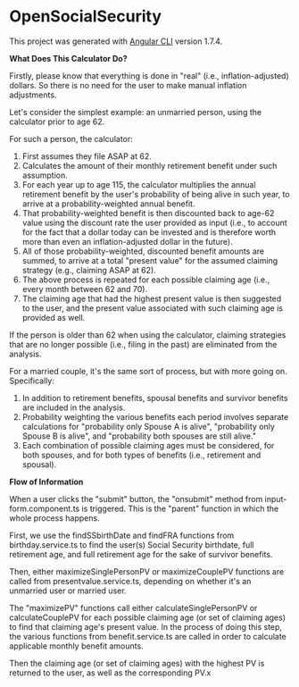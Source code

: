 # OpenSocialSecurity

This project was generated with [Angular CLI](https://github.com/angular/angular-cli) version 1.7.4.

**What Does This Calculator Do?**

Firstly, please know that everything is done in "real" (i.e., inflation-adjusted) dollars. So there is no need for the user to make manual inflation adjustments.

Let's consider the simplest example: an unmarried person, using the calculator prior to age 62.

For such a person, the calculator:
1) First assumes they file ASAP at 62.
2) Calculates the amount of their monthly retirement benefit under such assumption.
3) For each year up to age 115, the calculator multiplies the annual retirement benefit by the user's probability of being alive in such year, to arrive at a probability-weighted annual benefit.
4) That probability-weighted benefit is then discounted back to age-62 value using the discount rate the user provided as input (i.e., to account for the fact that a dollar today can be invested and is therefore worth more than even an inflation-adjusted dollar in the future).
5) All of those probability-weighted, discounted benefit amounts are summed, to arrive at a total "present value" for the assumed claiming strategy (e.g., claiming ASAP at 62).
6) The above process is repeated for each possible claiming age (i.e., every month between 62 and 70).
7) The claiming age that had the highest present value is then suggested to the user, and the present value associated with such claiming age is provided as well.

If the person is older than 62 when using the calculator, claiming strategies that are no longer possible (i.e., filing in the past) are eliminated from the analysis.

For a married couple, it's the same sort of process, but with more going on. Specifically:
1) In addition to retirement benefits, spousal benefits and survivor benefits are included in the analysis.
2) Probability weighting the various benefits each period involves separate calculations for "probability only Spouse A is alive", "probability only Spouse B is alive", and "probability both spouses are still alive."
3) Each combination of possible claiming ages must be considered, for both spouses, and for both types of benefits (i.e., retirement and spousal).


**Flow of Information**

When a user clicks the "submit" button, the "onsubmit" method from input-form.component.ts is triggered. This is the "parent" function in which the whole process happens.

First, we use the findSSbirthDate and findFRA functions from birthday.service.ts to find the user(s) Social Security birthdate, full retirement age, and full retirement age for the sake of survivor benefits.

Then, either maximizeSinglePersonPV or maximizeCouplePV functions are called from presentvalue.service.ts, depending on whether it's an unmarried user or married user.

The "maximizePV" functions call either calculateSinglePersonPV or calculateCouplePV for each possible claiming age (or set of claiming ages) to find that claiming age's present value.
    In the process of doing this step, the various functions from benefit.service.ts are called in order to calculate applicable monthly benefit amounts.

Then the claiming age (or set of claiming ages) with the highest PV is returned to the user, as well as the corresponding PV.x